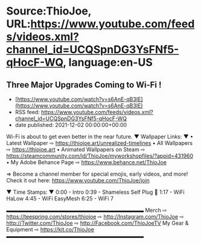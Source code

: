 # Source:ThioJoe, URL:https://www.youtube.com/feeds/videos.xml?channel_id=UCQSpnDG3YsFNf5-qHocF-WQ, language:en-US

## Three Major Upgrades Coming to Wi-Fi !
 - [https://www.youtube.com/watch?v=s6AnE-qB3IE](https://www.youtube.com/watch?v=s6AnE-qB3IE)
 - RSS feed: https://www.youtube.com/feeds/videos.xml?channel_id=UCQSpnDG3YsFNf5-qHocF-WQ
 - date published: 2021-12-02 00:00:00+00:00

Wi-Fi is about to get even better in the near future.
▼ Wallpaper Links: ▼
• Latest Wallpaper ⇨ https://thiojoe.art/unrealized-timelines
• All Wallpapers ⇨ https://thiojoe.art
• Animated Wallpapers on Steam ⇨ https://steamcommunity.com/id/ThioJoe/myworkshopfiles/?appid=431960
• My Adobe Behance Page ⇨ https://www.behance.net/ThioJoe

⇒ Become a channel member for special emojis, early videos, and more! Check it out here: https://www.youtube.com/ThioJoe/join

▼ Time Stamps: ▼
0:00 - Intro
0:39 - Shameless Self Plug 🧐
1:17 - WiFi HaLow
4:45 - WiFi EasyMesh
6:25 - WiFi 7

▬▬▬▬▬▬▬▬▬▬▬▬▬▬▬▬▬▬▬▬▬▬▬▬▬▬
Merch ⇨ https://teespring.com/stores/thiojoe
⇨ http://Instagram.com/ThioJoe
⇨ http://Twitter.com/ThioJoe
⇨ http://Facebook.com/ThioJoeTV
My Gear & Equipment ⇨ https://kit.co/ThioJoe
▬▬▬▬▬▬▬▬▬▬▬▬▬▬▬▬▬▬▬▬▬▬▬▬▬▬

